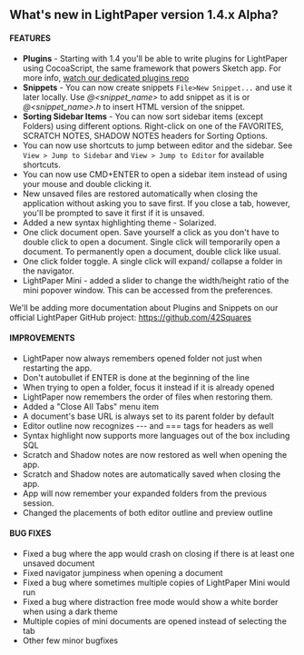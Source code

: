 ## What's new in LightPaper version 1.4.x Alpha?

#### FEATURES

* **Plugins** -  Starting with 1.4 you'll be able to write plugins for LightPaper using CocoaScript, the same framework that powers Sketch app. For more info, [watch our dedicated plugins repo](https://github.com/42Squares/LightPaperPlugins)
* **Snippets** - You can now create snippets `File>New Snippet...` and use it later locally. Use *@<snippet_name>* to add snippet as it is or *@<snippet_name>.h* to insert HTML version of the snippet.
* **Sorting Sidebar Items** - You can now sort sidebar items (except Folders) using different options. Right-click on one of the FAVORITES, SCRATCH NOTES, SHADOW NOTES headers for Sorting Options.
* You can now use shortcuts to jump between editor and the sidebar. See `View > Jump to Sidebar` and `View > Jump to Editor` for available shortcuts.
* You can now use CMD+ENTER to open a sidebar item instead of using your mouse and double clicking it.
* New unsaved files are restored automatically when closing the application without asking you to save first. If you close a tab, however, you'll be prompted to save it first if it is unsaved.
* Added a new syntax highlighting theme - Solarized.
* One click document open. Save yourself a click as you don't have to double click to open a document. Single click will temporarily open a document. To permanently open a document, double click like usual.
* One click folder toggle. A single click will expand/ collapse a folder in the navigator.
* LightPaper Mini - added a slider to change the width/height ratio of the mini popover window. This can be accessed from the preferences.


We'll be adding more documentation about Plugins and Snippets on our official LightPaper GitHub project: https://github.com/42Squares

#### IMPROVEMENTS 
* LightPaper now always remembers opened folder not just when restarting the app.
* Don't autobullet if ENTER is done at the beginning of the line
* When trying to open a folder, focus it instead if it is already opened
* LightPaper now remembers the order of files when restoring them.
* Added a "Close All Tabs" menu item
* A document's base URL is always set to its parent folder by default
* Editor outline now recognizes --- and === tags for headers as well
* Syntax highlight now supports more languages out of the box including SQL
* Scratch and Shadow notes are now restored as well when opening the app.
* Scratch and Shadow notes are automatically saved when closing the app.
* App will now remember your expanded folders from the previous session.
* Changed the placements of both editor outline and preview outline

#### BUG FIXES
* Fixed a bug where the app would crash on closing if there is at least one unsaved document
* Fixed navigator jumpiness when opening a document
* Fixed a bug where sometimes multiple copies of LightPaper Mini would run
* Fixed a bug where distraction free mode would show a white border when using a dark theme
* Multiple copies of mini documents are opened instead of selecting the tab
* Other few minor bugfixes
